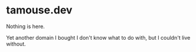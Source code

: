 # tamouse.dev

Nothing is here.

Yet another domain I bought I don't know what to do with, but I couldn't live without.
